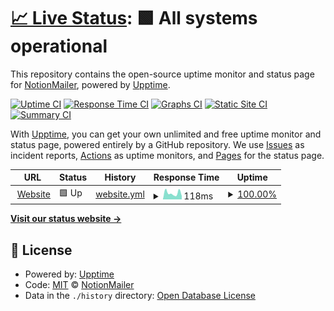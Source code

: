 # [📈 Live Status](https://NotionMailer.github.io/Status): <!--live status--> **🟩 All systems operational**

This repository contains the open-source uptime monitor and status page for [NotionMailer](https://notionmailer.com), powered by [Upptime](https://github.com/upptime/upptime).

[![Uptime CI](https://github.com/NotionMailer/Status/workflows/Uptime%20CI/badge.svg)](https://github.com/NotionMailer/Status/actions?query=workflow%3A%22Uptime+CI%22)
[![Response Time CI](https://github.com/NotionMailer/Status/workflows/Response%20Time%20CI/badge.svg)](https://github.com/NotionMailer/Status/actions?query=workflow%3A%22Response+Time+CI%22)
[![Graphs CI](https://github.com/NotionMailer/Status/workflows/Graphs%20CI/badge.svg)](https://github.com/NotionMailer/Status/actions?query=workflow%3A%22Graphs+CI%22)
[![Static Site CI](https://github.com/NotionMailer/Status/workflows/Static%20Site%20CI/badge.svg)](https://github.com/NotionMailer/Status/actions?query=workflow%3A%22Static+Site+CI%22)
[![Summary CI](https://github.com/NotionMailer/Status/workflows/Summary%20CI/badge.svg)](https://github.com/NotionMailer/Status/actions?query=workflow%3A%22Summary+CI%22)

With [Upptime](https://upptime.js.org), you can get your own unlimited and free uptime monitor and status page, powered entirely by a GitHub repository. We use [Issues](https://github.com/NotionMailer/Status/issues) as incident reports, [Actions](https://github.com/NotionMailer/Status/actions) as uptime monitors, and [Pages](https://NotionMailer.github.io/Status) for the status page.

<!--start: status pages-->
<!-- This summary is generated by Upptime (https://github.com/upptime/upptime) -->
<!-- Do not edit this manually, your changes will be overwritten -->
<!-- prettier-ignore -->
| URL | Status | History | Response Time | Uptime |
| --- | ------ | ------- | ------------- | ------ |
| <img alt="" src="https://favicons.githubusercontent.com/notionmailer.com" height="13"> [Website](https://notionmailer.com) | 🟩 Up | [website.yml](https://github.com/NotionMailer/Status/commits/HEAD/history/website.yml) | <details><summary><img alt="Response time graph" src="./graphs/website/response-time-week.png" height="20"> 118ms</summary><br><a href="https://status.notionmailer.com/history/website"><img alt="Response time 188" src="https://img.shields.io/endpoint?url=https%3A%2F%2Fraw.githubusercontent.com%2FNotionMailer%2FStatus%2FHEAD%2Fapi%2Fwebsite%2Fresponse-time.json"></a><br><a href="https://status.notionmailer.com/history/website"><img alt="24-hour response time 63" src="https://img.shields.io/endpoint?url=https%3A%2F%2Fraw.githubusercontent.com%2FNotionMailer%2FStatus%2FHEAD%2Fapi%2Fwebsite%2Fresponse-time-day.json"></a><br><a href="https://status.notionmailer.com/history/website"><img alt="7-day response time 118" src="https://img.shields.io/endpoint?url=https%3A%2F%2Fraw.githubusercontent.com%2FNotionMailer%2FStatus%2FHEAD%2Fapi%2Fwebsite%2Fresponse-time-week.json"></a><br><a href="https://status.notionmailer.com/history/website"><img alt="30-day response time 144" src="https://img.shields.io/endpoint?url=https%3A%2F%2Fraw.githubusercontent.com%2FNotionMailer%2FStatus%2FHEAD%2Fapi%2Fwebsite%2Fresponse-time-month.json"></a><br><a href="https://status.notionmailer.com/history/website"><img alt="1-year response time 188" src="https://img.shields.io/endpoint?url=https%3A%2F%2Fraw.githubusercontent.com%2FNotionMailer%2FStatus%2FHEAD%2Fapi%2Fwebsite%2Fresponse-time-year.json"></a></details> | <details><summary><a href="https://status.notionmailer.com/history/website">100.00%</a></summary><a href="https://status.notionmailer.com/history/website"><img alt="All-time uptime 99.99%" src="https://img.shields.io/endpoint?url=https%3A%2F%2Fraw.githubusercontent.com%2FNotionMailer%2FStatus%2FHEAD%2Fapi%2Fwebsite%2Fuptime.json"></a><br><a href="https://status.notionmailer.com/history/website"><img alt="24-hour uptime 100.00%" src="https://img.shields.io/endpoint?url=https%3A%2F%2Fraw.githubusercontent.com%2FNotionMailer%2FStatus%2FHEAD%2Fapi%2Fwebsite%2Fuptime-day.json"></a><br><a href="https://status.notionmailer.com/history/website"><img alt="7-day uptime 100.00%" src="https://img.shields.io/endpoint?url=https%3A%2F%2Fraw.githubusercontent.com%2FNotionMailer%2FStatus%2FHEAD%2Fapi%2Fwebsite%2Fuptime-week.json"></a><br><a href="https://status.notionmailer.com/history/website"><img alt="30-day uptime 100.00%" src="https://img.shields.io/endpoint?url=https%3A%2F%2Fraw.githubusercontent.com%2FNotionMailer%2FStatus%2FHEAD%2Fapi%2Fwebsite%2Fuptime-month.json"></a><br><a href="https://status.notionmailer.com/history/website"><img alt="1-year uptime 99.99%" src="https://img.shields.io/endpoint?url=https%3A%2F%2Fraw.githubusercontent.com%2FNotionMailer%2FStatus%2FHEAD%2Fapi%2Fwebsite%2Fuptime-year.json"></a></details>

<!--end: status pages-->

[**Visit our status website →**](https://NotionMailer.github.io/Status)

## 📄 License

- Powered by: [Upptime](https://github.com/upptime/upptime)
- Code: [MIT](./LICENSE) © [NotionMailer](https://notionmailer.com)
- Data in the `./history` directory: [Open Database License](https://opendatacommons.org/licenses/odbl/1-0/)
